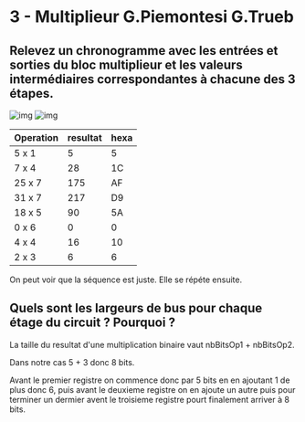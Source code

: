 # 3 - Multiplieur G.Piemontesi G.Trueb

## Relevez un chronogramme avec les entrées et sorties du bloc multiplieur et les valeurs intermédiaires correspondantes à chacune des 3 étapes.
![img](https://github.com/truebguillaume/ARO-Labs/blob/main/3%20-%20Multiplieur/ARO2.png)
![img](https://github.com/truebguillaume/ARO-Labs/blob/main/3%20-%20Multiplieur/ARO.png)

|Operation|resultat|hexa|
|---------|--------|----|
|5 x 1    |5       |5   |
|7 x 4    |28      |1C  |
|25 x 7   |175     |AF  |
|31 x 7   |217     |D9  |
|18 x 5   |90      |5A  |
|0 x 6    |0       |0   |
|4 x 4    |16      |10  |
|2 x 3    |6       |6   |

On peut voir que la séquence est juste. Elle se répéte ensuite.

## Quels sont les largeurs de bus pour chaque étage du circuit ? Pourquoi ?
La taille du resultat d'une multiplication binaire vaut nbBitsOp1 + nbBitsOp2.
   
Dans notre cas 5 + 3 donc 8 bits.

Avant le premier registre on commence donc par 5 bits en en ajoutant 1 de plus donc 6, 
puis avant le deuxieme registre on en ajoute un autre puis pour terminer un dermier avent le troisieme registre pourt finalement arriver à 8 bits.
